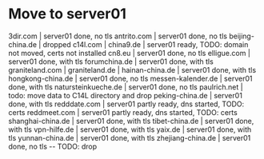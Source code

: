 Move to server01
================
3dir.com            | server01 done, no tls
antrito.com         | server01 done, no tls
beijing-china.de    | dropped
c14l.com            |
china9.de           | server01 ready, TODO: domain not moved, certs not installed
cn8.eu              | server01 done, no tls
elligue.com         | server01 done, with tls
forumchina.de       | server01 done, with tls
graniteland.com     |
graniteland.de      |
hainan-china.de     | server01 done, with tls
hongkong-china.de   | server01 done, no tls
messen-kalender.de  | server01 done, with tls
natursteinkueche.de | server01 done, no tls
paulrich.net        | todo: move data to C14L directory and drop
peking-china.de     | server01 done, with tls
redddate.com        | server01 partly ready, dns started, TODO: certs
reddmeet.com        | server01 partly ready, dns started, TODO: certs
shanghai-china.de   | server01 done, with tls
tibet-china.de      | server01 done, with tls
vpn-hilfe.de        | server01 done, with tls
yaix.de             | server01 done, with tls
yunnan-china.de     | server01 done, with tls
zhejiang-china.de   | server01 done, no tls -- TODO: drop
